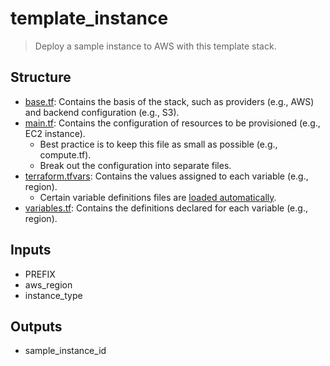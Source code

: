 # template_instance

> Deploy a sample instance to AWS with this template stack.

## Structure

- [base.tf](base.tf): Contains the basis of the stack, such as providers (e.g., AWS) and backend configuration (e.g., S3).
- [main.tf](main.tf): Contains the configuration of resources to be provisioned (e.g., EC2 instance).
  - Best practice is to keep this file as small as possible (e.g., compute.tf).
  - Break out the configuration into separate files.
- [terraform.tfvars](terraform.tfvars): Contains the values assigned to each variable (e.g., region).
  - Certain variable definitions files are [loaded automatically](https://developer.hashicorp.com/terraform/language/values/variables#variable-definitions-tfvars-files).
- [variables.tf](variables.tf): Contains the definitions declared for each variable (e.g., region).

## Inputs

- PREFIX
- aws_region
- instance_type

## Outputs

- sample_instance_id
